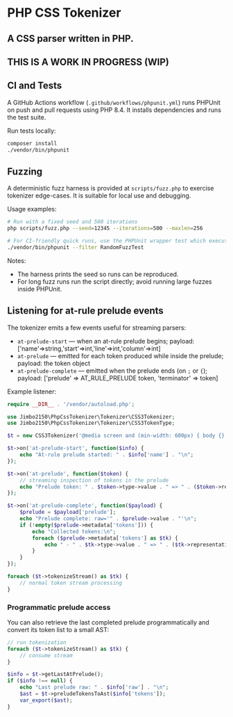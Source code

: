 # PHP CSS Tokenizer
## A CSS parser written in PHP.

## THIS IS A WORK IN PROGRESS (WIP)

## CI and Tests

A GitHub Actions workflow (`.github/workflows/phpunit.yml`) runs PHPUnit on push and pull requests using PHP 8.4. It installs dependencies and runs the test suite.

Run tests locally:

```bash
composer install
./vendor/bin/phpunit
```

## Fuzzing

A deterministic fuzz harness is provided at `scripts/fuzz.php` to exercise tokenizer edge-cases. It is suitable for local use and debugging.

Usage examples:

```bash
# Run with a fixed seed and 500 iterations
php scripts/fuzz.php --seed=12345 --iterations=500 --maxlen=256

# For CI-friendly quick runs, use the PHPUnit wrapper test which executes a short fuzz run
./vendor/bin/phpunit --filter RandomFuzzTest
```

Notes:

- The harness prints the seed so runs can be reproduced.
- For long fuzz runs run the script directly; avoid running large fuzzes inside PHPUnit.

## Listening for at-rule prelude events

The tokenizer emits a few events useful for streaming parsers:

- `at-prelude-start` — when an at-rule prelude begins; payload: ['name'=>string,'start'=>int,'line'=>int,'column'=>int]
- `at-prelude` — emitted for each token produced while inside the prelude; payload: the token object
- `at-prelude-complete` — emitted when the prelude ends (on `;` or `{`); payload: ['prelude' => AT_RULE_PRELUDE token, 'terminator' => token]

Example listener:

```php
require __DIR__ . '/vendor/autoload.php';

use Jimbo2150\PhpCssTokenizer\Tokenizer\CSS3Tokenizer;
use Jimbo2150\PhpCssTokenizer\Tokenizer\CSS3TokenType;

$t = new CSS3Tokenizer('@media screen and (min-width: 600px) { body {} }');

$t->on('at-prelude-start', function($info) {
	echo "At-rule prelude started: " . $info['name'] . "\n";
});

$t->on('at-prelude', function($token) {
	// streaming inspection of tokens in the prelude
	echo "Prelude token: " . $token->type->value . " => " . ($token->representation ?? $token->value) . "\n";
});

$t->on('at-prelude-complete', function($payload) {
	$prelude = $payload['prelude'];
	echo "Prelude complete: raw='" . $prelude->value . "'\n";
	if (!empty($prelude->metadata['tokens'])) {
		echo "Collected tokens:\n";
		foreach ($prelude->metadata['tokens'] as $tk) {
			echo " - " . $tk->type->value . " => " . ($tk->representation ?? $tk->value) . "\n";
		}
	}
});

foreach ($t->tokenizeStream() as $tk) {
	// normal token stream processing
}
```

### Programmatic prelude access

You can also retrieve the last completed prelude programmatically and convert its token list to a small AST:

```php
// run tokenization
foreach ($t->tokenizeStream() as $tk) {
	// consume stream
}

$info = $t->getLastAtPrelude();
if ($info !== null) {
	echo "Last prelude raw: " . $info['raw'] . "\n";
	$ast = $t->preludeTokensToAst($info['tokens']);
	var_export($ast);
}
```

